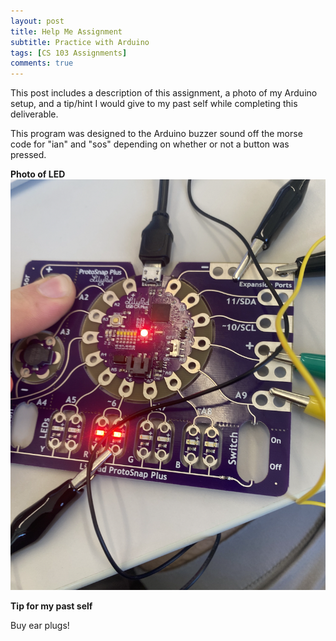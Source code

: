 ```yaml
---
layout: post
title: Help Me Assignment 
subtitle: Practice with Arduino
tags: [CS 103 Assignments]
comments: true
---
```


This post includes a description of this assignment, a photo of my Arduino setup, and a tip/hint I would give to my past self while completing this deliverable. 
 
This program was designed to the Arduino buzzer sound off the morse code for "ian" and "sos" depending on whether or not a button was pressed. 


**Photo of LED**
![kit](https://github.com/iangdp/iangdp.github.io/blob/master/assets/img/Screen%20Shot%202023-04-13%20at%2011.01.47%20AM.png?raw=true)


**Tip for my past self**

Buy ear plugs! 





